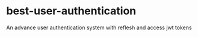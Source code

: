 # best-user-authentication
An advance user authentication system with reflesh and access jwt tokens
